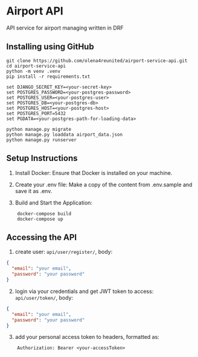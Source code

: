 # Airport API

API service for airport managing written in DRF


## Installing using GitHub

```shell
git clone https://github.com/olena4reunited/airport-service-api.git
cd airport-service-api
python -m venv .venv
pip install -r requirements.txt

set DJANGO_SECRET_KEY=<your-secret-key>
set POSTGRES_PASSWORD=<your-postgres-password>
set POSTGRES_USER=<your-postgres-user>
set POSTGRES_DB=<your-postgres-db>
set POSTGRES_HOST=<your-postgres-host>
set POSTGRES_PORT=5432
set PGDATA=<your-postgres-path-for-loading-data>

python manage.py migrate
python manage.py loaddata airport_data.json
python manage.py runserver
```

## Setup Instructions

1. Install Docker: Ensure that Docker is installed on your machine.

2. Create your .env file: Make a copy of the content from .env.sample and save it as .env.

3. Build and Start the Application:

```shell
    docker-compose build
    docker-compose up
```

## Accessing the API

1) create user: `api/user/register/`, body:

```json
{
  "email": "your email",
  "password": "your password"
}
```

2) login via your credentials and get JWT token to access: `api/user/token/`, body:

```json
{
  "email": "your email",
  "password": "your password"
}
```

3. add your personal access token to headers, formatted as:

```makefile
    Authorization: Bearer <your-accessToken>
```

